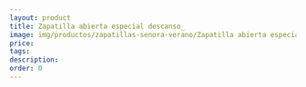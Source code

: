 ```yaml
---
layout: product
title: Zapatilla abierta especial descanso_
image: img/productos/zapatillas-senora-verano/Zapatilla abierta especial descanso_.webp
price: 
tags: 
description: 
order: 0
---
```

